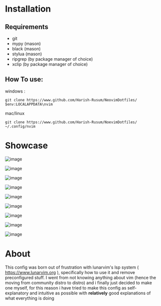 # Installation

## Requirements
-  git
- mypy (mason)
- black (mason)
- stylua (mason)
- ripgrep (by package manager of choice)
- xclip (by package manager of choice)

## How To use:
windows : 
```
git clone https://www.github.com/Harish-Rusum/NeovimDotfiles/ $env:LOCALAPPDATA\nvim 
```

mac/linux
```
git clone https://www.github.com/Harish-Rusum/NoevimDotfiles/ ~/.config/nvim
```

# Showcase


![image](https://github.com/user-attachments/assets/78340391-ad61-48f8-9cd1-5ae14a4e7ac2)

![image](https://github.com/user-attachments/assets/7c84d279-e2c3-4d5f-8f69-afd9aedb3761)

![image](https://github.com/user-attachments/assets/4e9b4c89-a7a3-43e1-a0ec-363c7454870d)

![image](https://github.com/user-attachments/assets/31b2e353-7f52-475f-a26e-0345fe75062a)

![image](https://github.com/user-attachments/assets/adfea70c-83e4-47b9-8c2e-d5dc22c97a45)

![image](https://github.com/user-attachments/assets/454cbda4-2580-403d-87e1-23ae8121b029)

![image](https://github.com/user-attachments/assets/820f827b-aa8b-44a0-a296-10ebbe2c6fe5)

![image](https://github.com/user-attachments/assets/41f305a0-6b76-4701-b1a8-7c15c395474c)

![image](https://github.com/user-attachments/assets/5e5b0b19-ce83-4b6c-9c3d-0315e62cf731)

# About

This config was born out of frustration with lunarvim's lsp system ( https://www.lunarvim.org ), specifically how to use it and remove preconfigured stuff.
I went from not knowing anything about vim (hence the moving from community distro to distro) and i finally just decided to make one myself, for this reason i have tried to make this config as self-explanatory and intuitive as possible with **relatively** good explanations of what everything is doing 
